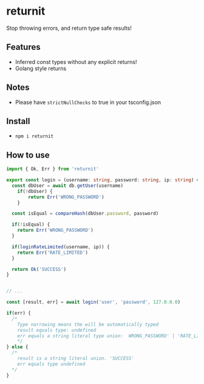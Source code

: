 # returnit

Stop throwing errors, and return type safe results!

## Features 
- Inferred const types without any explicit returns!
- Golang style returns


## Notes
-	Please have `strictNullChecks` to true in your tsconfig.json


## Install
- `npm i returnit`


## How to use


```ts
import { Ok, Err } from 'returnit'

export const login = (username: string, password: string, ip: string) => {
  const dbUser = await db.getUser(username)
	if(!dbUser) {
		return Err('WRONG_PASSWORD')
	}

  const isEqual = compareHash(dbUser.password, password)

  if(!isEqual) {
    return Err('WRONG_PASSWORD')
  }

  if(loginRateLimited(username, ip)) {
    return Err('RATE_LIMITED')
  }

  return Ok('SUCCESS')
}


// ...

const [result, err] = await login('user', 'password', 127.0.0.0)

if(err) {
  /* 
    Type narrowing means the will be automatically typed
    result equals type: undefined
    err equals a string literal type union:  WRONG_PASSWORD' | 'RATE_LIMITED'
	*/
} else {
  /*
    result is a string literal union. 'SUCCESS'
    err equals type undefined
  */
}


```